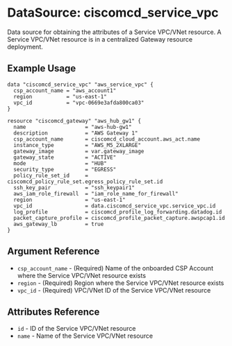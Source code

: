 # DataSource: ciscomcd_service_vpc
Data source for obtaining the attributes of a Service VPC/VNet resource.  A Service VPC/VNet resource is in a centralized Gateway resource deployment.

## Example Usage
```hcl
data "ciscomcd_service_vpc" "aws_service_vpc" {
  csp_account_name = "aws_account1"
  region           = "us-east-1"
  vpc_id           = "vpc-0669e3afda800ca03"
}

resource "ciscomcd_gateway" "aws_hub_gw1" {
  name                   = "aws-hub-gw1"
  description            = "AWS Gateway 1"
  csp_account_name       = ciscomcd_cloud_account.aws_act.name
  instance_type          = "AWS_M5_2XLARGE"
  gateway_image          = var.gateway_image
  gateway_state          = "ACTIVE"
  mode                   = "HUB"
  security_type          = "EGRESS"
  policy_rule_set_id     = ciscomcd_policy_rule_set.egress_policy_rule_set.id
  ssh_key_pair           = "ssh_keypair1"
  aws_iam_role_firewall  = "iam_role_name_for_firewall"
  region                 = "us-east-1"
  vpc_id                 = data.ciscomcd_service_vpc.service_vpc.id
  log_profile            = ciscomcd_profile_log_forwarding.datadog.id
  packet_capture_profile = ciscomcd_profile_packet_capture.awspcap1.id
  aws_gateway_lb         = true
}
```

## Argument Reference
* `csp_account_name` - (Required) Name of the onboarded CSP Account where the Service VPC/VNet resource exists
* `region` - (Required) Region where the Service VPC/VNet resource exists
* `vpc_id` - (Required) VPC/VNet ID of the Service VPC/VNet resource

## Attributes Reference
* `id` - ID of the Service VPC/VNet resource
* `name` - Name of the Service VPC/VNet resource
